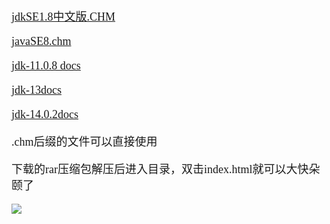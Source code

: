 <font size = 4 face = "黑体">

<a href = "https://wwa.lanzous.com/iVPxfgtryef">jdkSE1.8中文版.CHM</a>

<a href = "https://wwa.lanzous.com/i6qS1gtrxsd">javaSE8.chm</a>

<a href = "https://wwa.lanzous.com/iIo9Cgtrlxg">jdk-11.0.8 docs</a>

<a href = "https://wwa.lanzous.com/iQOQcgtrn7c">jdk-13docs</a>

<a href = "https://wwa.lanzous.com/iYqN8gtrode">jdk-14.0.2docs</a>

.chm后缀的文件可以直接使用

下载的rar压缩包解压后进入目录，双击index.html就可以大快朵颐了

<img src = "https://img-blog.csdnimg.cn/20200921220805498.png">

</font>